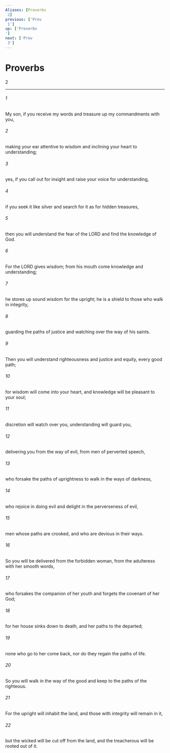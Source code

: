 ```yaml
---
Aliases: [Proverbs 2]
previous: ['Prov 1']
up: ['Proverbs']
next: ['Prov 3']
---
```

# Proverbs 2

***
 

###### 1 
My son, if you receive my words  and treasure up my commandments with you,   

###### 2 
making your ear attentive to wisdom  and inclining your heart to understanding;   

###### 3 
yes, if you call out for insight  and raise your voice for understanding,   

###### 4 
if you seek it like silver  and search for it as for hidden treasures,   

###### 5 
then you will understand the fear of the LORD  and find the knowledge of God.   

###### 6 
For the LORD gives wisdom;  from his mouth come knowledge and understanding;   

###### 7 
he stores up sound wisdom for the upright;  he is a shield to those who walk in integrity,   

###### 8 
guarding the paths of justice  and watching over the way of his saints.   

###### 9 
Then you will understand righteousness and justice  and equity, every good path;   

###### 10 
for wisdom will come into your heart,  and knowledge will be pleasant to your soul;   

###### 11 
discretion will watch over you,  understanding will guard you,   

###### 12 
delivering you from the way of evil,  from men of perverted speech,   

###### 13 
who forsake the paths of uprightness  to walk in the ways of darkness,   

###### 14 
who rejoice in doing evil  and delight in the perverseness of evil,   

###### 15 
men whose paths are crooked,  and who are devious in their ways.  

###### 16 
So you will be delivered from the forbidden woman,  from the adulteress with her smooth words,   

###### 17 
who forsakes the companion of her youth  and forgets the covenant of her God;   

###### 18 
for her house sinks down to death,  and her paths to the departed;   

###### 19 
none who go to her come back,  nor do they regain the paths of life.  

###### 20 
So you will walk in the way of the good  and keep to the paths of the righteous.   

###### 21 
For the upright will inhabit the land,  and those with integrity will remain in it,   

###### 22 
but the wicked will be cut off from the land,  and the treacherous will be rooted out of it.
